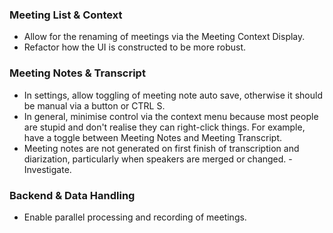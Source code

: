 ### Meeting List & Context
- Allow for the renaming of meetings via the Meeting Context Display.
- Refactor how the UI is constructed to be more robust.

### Meeting Notes & Transcript
- In settings, allow toggling of meeting note auto save, otherwise it should be manual via a button or CTRL S.
- In general, minimise control via the context menu because most people are stupid and don't realise they can right-click things. For example, have a toggle between Meeting Notes and Meeting Transcript.
- Meeting notes are not generated on first finish of transcription and diarization, particularly when speakers are merged or changed. - Investigate.

### Backend & Data Handling
- Enable parallel processing and recording of meetings.